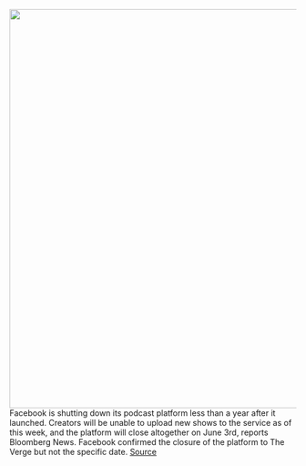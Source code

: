 <img src='https://cdn.vox-cdn.com/thumbor/ZW0rRpOrSkp9PkUAVw-ldwlcjpQ=/0x0:2040x1360/1200x800/filters:focal(857x517:1183x843)/cdn.vox-cdn.com/uploads/chorus_image/image/70826051/acastro_190903_1777_podcasting_0001.0.jpg' width='700px' /><br/>
Facebook is shutting down its podcast platform less than a year after it launched. Creators will be unable to upload new shows to the service as of this week, and the platform will close altogether on June 3rd, reports Bloomberg News. Facebook confirmed the closure of the platform to The Verge but not the specific date.
<a href='https://www.theverge.com/2022/5/3/23054848/facebook-shutting-down-podcast-hub-simplifying-audio-services'> Source <a/>